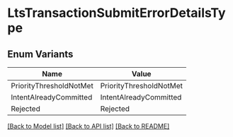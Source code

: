 # LtsTransactionSubmitErrorDetailsType

## Enum Variants

| Name | Value |
|---- | -----|
| PriorityThresholdNotMet | PriorityThresholdNotMet |
| IntentAlreadyCommitted | IntentAlreadyCommitted |
| Rejected | Rejected |


[[Back to Model list]](../README.md#documentation-for-models) [[Back to API list]](../README.md#documentation-for-api-endpoints) [[Back to README]](../README.md)


